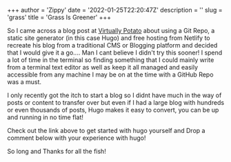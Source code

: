 +++
author = 'Zippy'
date = '2022-01-25T22:20:47Z'
description = ''
slug = 'grass'
title = 'Grass Is Greener'
+++

So I came across a blog post at [Virtually Potato](https://www.virtuallypotato.com/ "Virtually Potato") about using a Git Repo, a static site generator (in this case Hugo) and free hosting from Netlify to recreate his blog from a traditional CMS or Blogging platform and decided that I would give it a go.... Man I cant believe I didn't try this sooner! I spend a lot of time in the terminal so finding something that I could mainly write from a terminal text editor as well as keep it all managed and easily accessible from any machine I may be on at the time with a GitHub Repo was a must. 

I only recently got the itch to start a blog so I didnt have much in the way of posts or content to transfer over but even if I had a large blog with hundreds or even thousands of posts, Hugo makes it easy to convert, you can be up and running in no time flat!

Check out the link above to get started with hugo yourself and Drop a comment below with your experience with hugo!

So long and Thanks for all the fish!